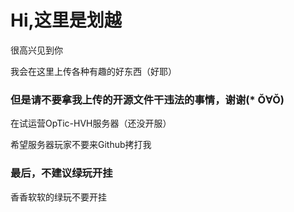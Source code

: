 <h1>Hi,这里是划越</h1>
<p>很高兴见到你</p>
<p>我会在这里上传各种有趣的好东西（好耶）</p>
<h3>但是请不要拿我上传的开源文件干违法的事情，谢谢(* Ŏ∀Ŏ)</h3>
<p>在试运营OpTic-HVH服务器（还没开服）</p>
<p>希望服务器玩家不要来Github拷打我</p>
<h3>最后，不建议绿玩开挂</h3>
<p>香香软软的绿玩不要开挂</p>
